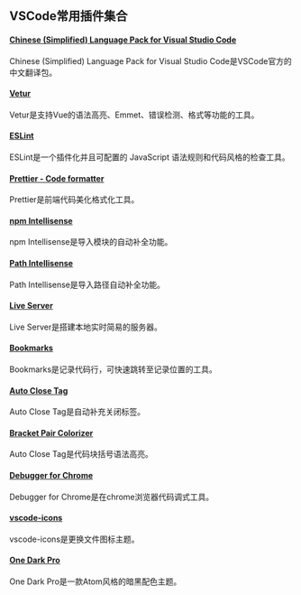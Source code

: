 ## VSCode常用插件集合

#### [Chinese (Simplified) Language Pack for Visual Studio Code](https://marketplace.visualstudio.com/items?itemName=MS-CEINTL.vscode-language-pack-zh-hans "Chinese (Simplified) Language Pack for Visual Studio Code")
Chinese (Simplified) Language Pack for Visual Studio Code是VSCode官方的中文翻译包。

#### [Vetur](https://marketplace.visualstudio.com/items?itemName=octref.vetur "Vetur")
Vetur是支持Vue的语法高亮、Emmet、错误检测、格式等功能的工具。

#### [ESLint](https://marketplace.visualstudio.com/items?itemName=dbaeumer.vscode-eslint "ESLint")
ESLint是一个插件化并且可配置的 JavaScript 语法规则和代码风格的检查工具。

#### [Prettier - Code formatter](https://marketplace.visualstudio.com/items?itemName=esbenp.prettier-vscode "Prettier - Code formatter")
Prettier是前端代码美化格式化工具。

#### [npm Intellisense](https://marketplace.visualstudio.com/items?itemName=christian-kohler.npm-intellisense "npm Intellisense")
npm Intellisense是导入模块的自动补全功能。

#### [Path Intellisense](https://marketplace.visualstudio.com/items?itemName=christian-kohler.path-intellisense "Path Intellisense")
Path Intellisense是导入路径自动补全功能。

#### [Live Server](https://marketplace.visualstudio.com/items?itemName=ritwickdey.LiveServer "Live Server")
Live Server是搭建本地实时简易的服务器。

#### [Bookmarks](https://marketplace.visualstudio.com/items?itemName=alefragnani.Bookmarks "Bookmarks")
Bookmarks是记录代码行，可快速跳转至记录位置的工具。

#### [Auto Close Tag](https://marketplace.visualstudio.com/items?itemName=formulahendry.auto-close-tag "Auto Close Tag")
Auto Close Tag是自动补充关闭标签。

#### [Bracket Pair Colorizer](https://marketplace.visualstudio.com/items?itemName=CoenraadS.bracket-pair-colorizer "Bracket Pair Colorizer")
Auto Close Tag是代码块括号语法高亮。

#### [Debugger for Chrome](https://marketplace.visualstudio.com/items?itemName=msjsdiag.debugger-for-chrome "Debugger for Chrome")
Debugger for Chrome是在chrome浏览器代码调式工具。

#### [vscode-icons](https://marketplace.visualstudio.com/items?itemName=vscode-icons-team.vscode-icons "vscode-icons")
vscode-icons是更换文件图标主题。

#### [One Dark Pro](https://marketplace.visualstudio.com/items?itemName=zhuangtongfa.Material-theme "One Dark Pro")
One Dark Pro是一款Atom风格的暗黑配色主题。
